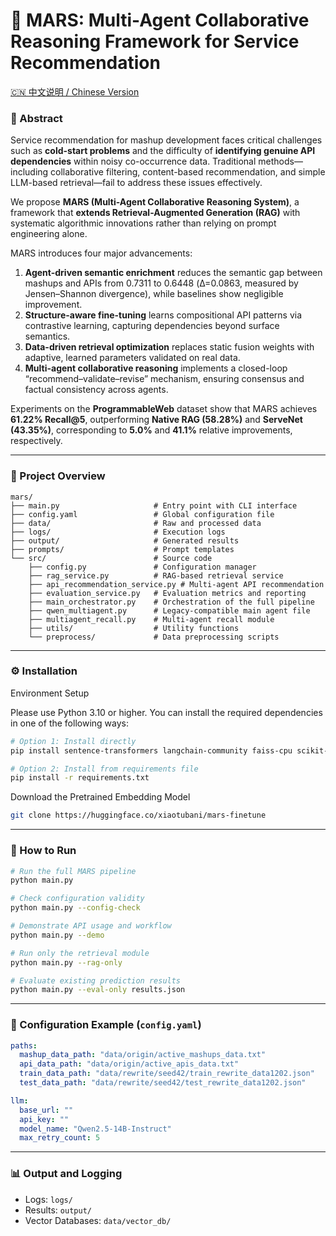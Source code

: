 # 🧠 MARS: Multi-Agent Collaborative Reasoning Framework for Service Recommendation

[🇨🇳 中文说明 / Chinese Version](./README_CN.md)

### 📘 Abstract

Service recommendation for mashup development faces critical challenges such as **cold-start problems** and the difficulty of **identifying genuine API dependencies** within noisy co-occurrence data. Traditional methods—including collaborative filtering, content-based recommendation, and simple LLM-based retrieval—fail to address these issues effectively.

We propose **MARS (Multi-Agent Collaborative Reasoning System)**, a framework that **extends Retrieval-Augmented Generation (RAG)** with systematic algorithmic innovations rather than relying on prompt engineering alone.

MARS introduces four major advancements:

1. **Agent-driven semantic enrichment** reduces the semantic gap between mashups and APIs from 0.7311 to 0.6448 (Δ=0.0863, measured by Jensen–Shannon divergence), while baselines show negligible improvement.
2. **Structure-aware fine-tuning** learns compositional API patterns via contrastive learning, capturing dependencies beyond surface semantics.
3. **Data-driven retrieval optimization** replaces static fusion weights with adaptive, learned parameters validated on real data.
4. **Multi-agent collaborative reasoning** implements a closed-loop “recommend–validate–revise” mechanism, ensuring consensus and factual consistency across agents.

Experiments on the **ProgrammableWeb** dataset show that MARS achieves **61.22% Recall@5**, outperforming **Native RAG (58.28%)** and **ServeNet (43.35%)**, corresponding to **5.0%** and **41.1%** relative improvements, respectively.

---

### 🧩 Project Overview

```
mars/
├── main.py                     # Entry point with CLI interface
├── config.yaml                 # Global configuration file
├── data/                       # Raw and processed data
├── logs/                       # Execution logs
├── output/                     # Generated results
├── prompts/                    # Prompt templates
└── src/                        # Source code
    ├── config.py               # Configuration manager
    ├── rag_service.py          # RAG-based retrieval service
    ├── api_recommendation_service.py # Multi-agent API recommendation
    ├── evaluation_service.py   # Evaluation metrics and reporting
    ├── main_orchestrator.py    # Orchestration of the full pipeline
    ├── qwen_multiagent.py      # Legacy-compatible main agent file
    ├── multiagent_recall.py    # Multi-agent recall module
    ├── utils/                  # Utility functions
    └── preprocess/             # Data preprocessing scripts
```

---

### ⚙️ Installation

Environment Setup

Please use Python 3.10 or higher.
You can install the required dependencies in one of the following ways:
```bash
# Option 1: Install directly
pip install sentence-transformers langchain-community faiss-cpu scikit-learn tqdm jieba pyyaml openai langgraph

# Option 2: Install from requirements file
pip install -r requirements.txt
```
Download the Pretrained Embedding Model

```bash
git clone https://huggingface.co/xiaotubani/mars-finetune
```
---

### 🧠 How to Run

```bash
# Run the full MARS pipeline
python main.py

# Check configuration validity
python main.py --config-check

# Demonstrate API usage and workflow
python main.py --demo

# Run only the retrieval module
python main.py --rag-only

# Evaluate existing prediction results
python main.py --eval-only results.json
```

---

### 🧾 Configuration Example (`config.yaml`)

```yaml
paths:
  mashup_data_path: "data/origin/active_mashups_data.txt"
  api_data_path: "data/origin/active_apis_data.txt"
  train_data_path: "data/rewrite/seed42/train_rewrite_data1202.json"
  test_data_path: "data/rewrite/seed42/test_rewrite_data1202.json"

llm:
  base_url: ""
  api_key: ""
  model_name: "Qwen2.5-14B-Instruct"
  max_retry_count: 5
```

---

### 📊 Output and Logging

* Logs: `logs/`
* Results: `output/`
* Vector Databases: `data/vector_db/`



